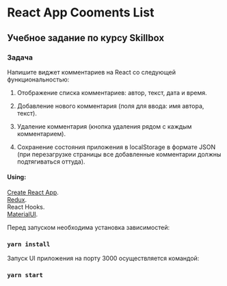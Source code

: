 # React App Cooments List

## Учебное задание по курсу Skillbox

### Задача

Напишите виджет комментариев на React со следующей функциональностью:

1. Отображение списка комментариев: автор, текст, дата и время.

2. Добавление нового комментария (поля для ввода: имя автора, текст).

3. Удаление комментария (кнопка удаления рядом с каждым комментарием).

4. Сохранение состояния приложения в localStorage в формате JSON (при перезагрузке страницы все добавленные комментарии должны подтягиваться оттуда).

#### Using:  
[Create React App](https://github.com/facebook/create-react-app).   
[Redux](https://github.com/reduxjs/redux).   
React Hooks.   
[MaterialUI](https://github.com/mui-org/material-ui).

Перед запуском необходима установка зависимостей:  
### `yarn install`
 
Запуск UI приложения на порту 3000 осуществляется командой:  
### `yarn start`
